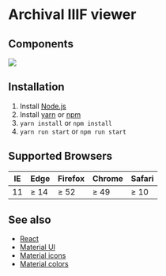 # Archival IIIF viewer

## Components

![](https://raw.githubusercontent.com/archival-IIIF/server/master/components.png)

## Installation

1. Install [Node.js](https://nodejs.org/en/https://nodejs.org/en/)
1. Install [yarn](https://yarnpkg.com) or [npm](https://www.npmjs.com/)
1. ```yarn install``` or ```npm install```
1. ```yarn run start``` or  ```npm run start```

## Supported Browsers

| IE | Edge  | Firefox | Chrome | Safari |
|----|-------|---------|--------|--------|
| 11 | ≥ 14  | ≥ 52    | ≥ 49   | ≥ 10   |


## See also

* [React](https://reactjs.org/docs/getting-started.html)
* [Material UI](https://next.material-ui.com/)
* [Material icons](https://material.io/tools/icons/)
* [Material colors](https://material.io/tools/color/)
